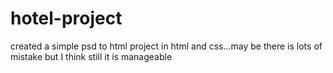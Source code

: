 # hotel-project
 created a simple psd to html project in html and css...may be there is lots of mistake but I think still it is manageable
